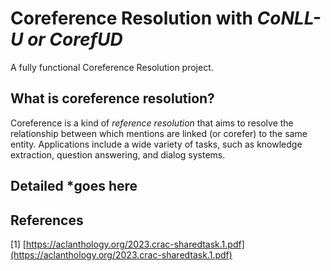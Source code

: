 # Coreference Resolution with *CoNLL-U or CorefUD*
A fully functional Coreference Resolution project.
## What is coreference resolution?
Coreference is a kind of *reference resolution* that aims to resolve the relationship between which mentions are linked (or corefer) to the same entity. Applications include a wide variety of tasks, such as knowledge extraction, question answering, and dialog systems.
## Detailed *goes here
## References
[1] [https://aclanthology.org/2023.crac-sharedtask.1.pdf](https://aclanthology.org/2023.crac-sharedtask.1.pdf)




